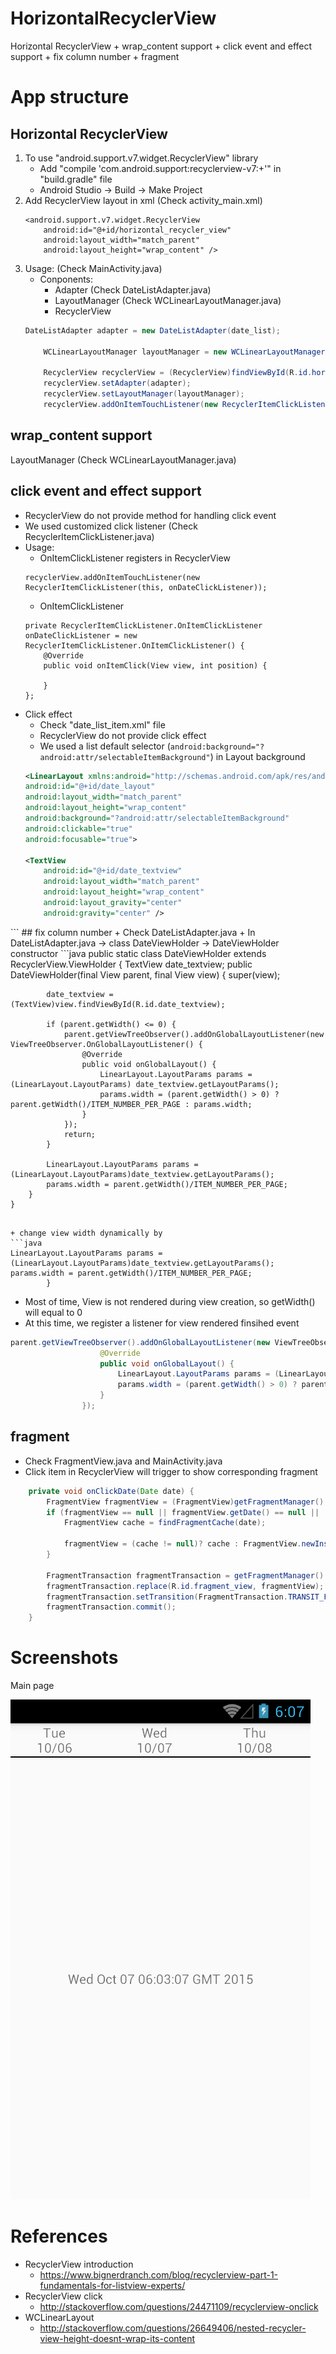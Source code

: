 # HorizontalRecyclerView
Horizontal RecyclerView + wrap_content support + click event and effect support + fix column number + fragment

# App structure
## Horizontal RecyclerView
1. To use "android.support.v7.widget.RecyclerView" library
	+ Add "compile 'com.android.support:recyclerview-v7:+'" in "build.gradle" file
	+ Android Studio -> Build -> Make Project
2. Add RecyclerView layout in xml (Check activity_main.xml)
	```
    <android.support.v7.widget.RecyclerView
    	android:id="@+id/horizontal_recycler_view"
    	android:layout_width="match_parent"
    	android:layout_height="wrap_content" />
	```
3. Usage: (Check MainActivity.java)
	+ Conponents:
		+ Adapter (Check DateListAdapter.java)
		+ LayoutManager (Check WCLinearLayoutManager.java)
		+ RecyclerView
    ```java
    DateListAdapter adapter = new DateListAdapter(date_list);

        WCLinearLayoutManager layoutManager = new WCLinearLayoutManager(this, LinearLayoutManager.HORIZONTAL, false);

        RecyclerView recyclerView = (RecyclerView)findViewById(R.id.horizontal_recycler_view);
        recyclerView.setAdapter(adapter);
        recyclerView.setLayoutManager(layoutManager);
        recyclerView.addOnItemTouchListener(new RecyclerItemClickListener(this, onDateClickListener));
    ```
## wrap_content support
LayoutManager (Check WCLinearLayoutManager.java)
## click event and effect support
+ RecyclerView do not provide method for handling click event
+ We used customized click listener (Check RecyclerItemClickListener.java)
+ Usage:
	+ OnItemClickListener registers in RecyclerView
	```
	recyclerView.addOnItemTouchListener(new RecyclerItemClickListener(this, onDateClickListener));
    ```
	+ OnItemClickListener
	```
	private RecyclerItemClickListener.OnItemClickListener onDateClickListener = new RecyclerItemClickListener.OnItemClickListener() {
        @Override
        public void onItemClick(View view, int position) {
            
        }
    };
    ```
+ Click effect
	+ Check "date_list_item.xml" file 
	+ RecyclerView do not provide click effect
	+ We used a list default selector (``` android:background="?android:attr/selectableItemBackground" ```) in Layout background
	```xml
    <LinearLayout xmlns:android="http://schemas.android.com/apk/res/android"
    android:id="@+id/date_layout"
    android:layout_width="match_parent"
    android:layout_height="wrap_content"
    android:background="?android:attr/selectableItemBackground"
    android:clickable="true"
    android:focusable="true">

    <TextView
        android:id="@+id/date_textview"
        android:layout_width="match_parent"
        android:layout_height="wrap_content"
        android:layout_gravity="center"
        android:gravity="center" />

</LinearLayout>
    ```
## fix column number
+ Check DateListAdapter.java
+ In DateListAdapter.java -> class DateViewHolder  -> DateViewHolder constructor
```java
public static class DateViewHolder extends RecyclerView.ViewHolder {
        TextView date_textview;
        public DateViewHolder(final View parent, final View view) {
            super(view);

            date_textview = (TextView)view.findViewById(R.id.date_textview);

            if (parent.getWidth() <= 0) {
                parent.getViewTreeObserver().addOnGlobalLayoutListener(new ViewTreeObserver.OnGlobalLayoutListener() {
                    @Override
                    public void onGlobalLayout() {
                        LinearLayout.LayoutParams params = (LinearLayout.LayoutParams) date_textview.getLayoutParams();
                        params.width = (parent.getWidth() > 0) ? parent.getWidth()/ITEM_NUMBER_PER_PAGE : params.width;
                    }
                });
                return;
            }

            LinearLayout.LayoutParams params = (LinearLayout.LayoutParams)date_textview.getLayoutParams();
            params.width = parent.getWidth()/ITEM_NUMBER_PER_PAGE;
        }
    }
```

+ change view width dynamically by
```java
LinearLayout.LayoutParams params = (LinearLayout.LayoutParams)date_textview.getLayoutParams();
params.width = parent.getWidth()/ITEM_NUMBER_PER_PAGE;
        }
```
+ Most of time, View is not rendered during view creation, so getWidth() will equal to 0
+ At this time, we register a listener for view rendered finsihed event
```java
parent.getViewTreeObserver().addOnGlobalLayoutListener(new ViewTreeObserver.OnGlobalLayoutListener() {
                    @Override
                    public void onGlobalLayout() {
                        LinearLayout.LayoutParams params = (LinearLayout.LayoutParams) date_textview.getLayoutParams();
                        params.width = (parent.getWidth() > 0) ? parent.getWidth()/ITEM_NUMBER_PER_PAGE : params.width;
                    }
                });
```
## fragment
+ Check FragmentView.java and MainActivity.java
+ Click item in RecyclerView will trigger to show corresponding fragment
```java
    private void onClickDate(Date date) {
        FragmentView fragmentView = (FragmentView)getFragmentManager().findFragmentById(R.id.fragment_view);
        if (fragmentView == null || fragmentView.getDate() == null || !fragmentView.getDate().equals(date)) {
            FragmentView cache = findFragmentCache(date);

            fragmentView = (cache != null)? cache : FragmentView.newInstance(date);
        }

        FragmentTransaction fragmentTransaction = getFragmentManager().beginTransaction();
        fragmentTransaction.replace(R.id.fragment_view, fragmentView);
        fragmentTransaction.setTransition(FragmentTransaction.TRANSIT_FRAGMENT_FADE);
        fragmentTransaction.commit();
    }
```
# Screenshots
Main page

![Alt text](images/HorizontalRecycleView_Main.png?raw=true "Main page")

# References
+ RecyclerView introduction
	+ https://www.bignerdranch.com/blog/recyclerview-part-1-fundamentals-for-listview-experts/
+ RecyclerView click
	+ http://stackoverflow.com/questions/24471109/recyclerview-onclick
+ WCLinearLayout
	+ http://stackoverflow.com/questions/26649406/nested-recycler-view-height-doesnt-wrap-its-content
